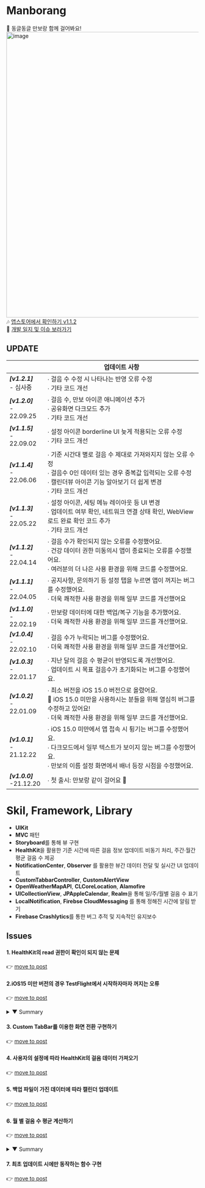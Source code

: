 # Manborang</br>

🐾 동글동글 만보랑 함께 걸어봐요!</br>
<img width="749" alt="image" src="https://user-images.githubusercontent.com/53874628/149617515-39e98b24-3b83-446d-b99d-1f0977683381.png">
<br/>
🎶 [앱스토어에서 확인하기 v1.1.2](https://apps.apple.com/kr/app/manborang-만보랑-같이-걸어요/id1596845782)<br />
🌠 [개발 일지 및 이슈 보러가기](https://hmhhsh.notion.site/35475faf9f97454aa75204e5c8656626)

## UPDATE

|                                 | 업데이트 사항                                                |
| ------------------------------- | ------------------------------------------------------------ |
| ***[v1.2.1]*** <br />- 심사중 | ∙ 걸음 수 수정 시 나타나는 반영 오류 수정 <br />∙ 기타 코드 개선 |
| ***[v1.2.0]*** <br />- 22.09.25 | ∙ 걸음 수, 만보 아이콘 애니메이션 추가 <br />∙ 공유화면 다크모드 추가 <br />∙ 기타 코드 개선 |
| ***[v1.1.5]*** <br />- 22.09.02 | ∙ 설정 아이콘 borderline UI 늦게 적용되는 오류 수정 <br />∙ 기타 코드 개선 |
| ***[v1.1.4]*** <br />- 22.06.06 | ∙ 기준 시간대 별로 걸음 수 제대로 가져와지지 않는 오류 수정<br />∙ 걸음수 0인 데이터 있는 경우 중복값 입력되는 오류 수정<br/>∙ 캘린더뷰 아이콘 기능 알아보기 더 쉽게 변경<br/>∙ 기타 코드 개선 |
| ***[v1.1.3]*** <br />- 22.05.22 | ∙ 설정 아이콘, 세팅 메뉴 레이아웃 등 UI 변경<br />∙ 업데이트 여부 확인, 네트워크 연결 상태 확인, WebView 로드 완료 확인 코드 추가<br/>∙ 기타 코드 개선 |
| ***[v1.1.2]*** <br />- 22.04.14 |∙ 걸음 수가 확인되지 않는 오류를 수정했어요.<br /> ∙ 건강 데이터 권한 미동의시 앱이 종료되는 오류를 수정했어요.<br /> ∙ 여러분의 더 나은 사용 환경을 위해 코드를 수정했어요.|
| ***[v1.1.1]*** <br />- 22.04.05  | ∙ 공지사항, 문의하기 등 설정 탭을 누르면 앱이 꺼지는 버그를 수정했어요.<br />∙ 더욱 쾌적한 사용 환경을 위해 일부 코드를 개선했어요<br /> |
| ***[v1.1.0]*** <br />- 22.02.19  | ∙ 만보랑 데이터에 대한 백업/복구 기능을 추가했어요.<br />∙ 더욱 쾌적한 사용 환경을 위해 일부 코드를 개선했어요.<br /> |
| ***[v1.0.4]*** <br />- 22.02.10 | ∙ 걸음 수가 누락되는 버그를 수정했어요.<br />∙ 더욱 쾌적한 사용 환경을 위해 일부 코드를 개선했어요.<br /> |
| ***[v1.0.3]*** <br />- 22.01.17  | ∙ 지난 달의 걸음 수 평균이 반영되도록 개선했어요.<br />∙ 업데이트 시 목표 걸음수가 초기화되는 버그를 수정했어요.<br /> |
| ***[v1.0.2]*** <br />- 22.01.09 | ∙ 최소 버전을 iOS 15.0 버전으로 올렸어요.<br />   🤧 iOS 15.0 미만을 사용하시는 분들을 위해 열심히 버그를 수정하고 있어요! <br />∙ 더욱 쾌적한 사용 환경을 위해 일부 코드를 개선했어요. |
| ***[v1.0.1]*** <br />- 21.12.22 | ∙ iOS 15.0 미만에서 앱 접속 시 튕기는 버그를 수정했어요.<br />∙ 다크모드에서 일부 텍스트가 보이지 않는 버그를 수정했어요.<br />∙ 만보의 이름 설정 화면에서 배너 등장 시점을 수정했어요. |
| ***[v1.0.0]*** <br />-21.12.20  | ∙ 첫 출시: 만보랑 같이 걸어요 🐾                              |

# Skil, Framework, Library

- **UIKit**
- **MVC** 패턴
- **Storyboard**를 통해 뷰 구현
- **HealthKit**을 활용한 기준 시간에 따른 걸음 정보 업데이트 비동기 처리, 주간∙월간 평균 걸음 수 제공
- **NotificationCenter**, **Observer** 를 활용한 뷰간 데이터 전달 및 실시간 UI 업데이트
- **CustomTabbarController**, **CustomAlertView**
- **OpenWeatherMapAPI**, **CLCoreLocation**, **Alamofire**
- **UICollectionView**, **JPAppleCalendar**, **Realm**을 통해 일/주/월별 걸음 수 표기
- **LocalNotification**, **Firebse CloudMessaging** 를 통해 정해진 시간에 알림 받기
- **Firebase Crashlytics**를 통한 버그 추적 및 지속적인 유지보수



## Issues
#### 1. HealthKit의 read 권한이 확인이 되지 않는 문제<br/>
👉 [move to post](https://velog.io/@yoogail/iOS-HealthKit-read에-대한-접근-권한-확인feat.-확인-불가)<br/>

#### 2.iOS15 미만 버전의 경우 TestFlight에서 시작하자마자 꺼지는 오류
👉 [move to post](https://velog.io/@yoogail/Xcode-13-13.0-시뮬레이터는-되는데-testflight에서는-충돌하는-경우)
<details>
<summary>▼ Summary</summary>
    ✔︎ Xcode 13, 13.1에서 발생하는 오류로, 애플에서 보고된 오류였다.<br/>
    🔗 [애플문서 보러가기](https://developer.apple.com/documentation/xcode-release-notes/xcode-13_2-release-notes)<br/>
    <img width="672" alt="image" src="https://user-images.githubusercontent.com/53874628/147111396-e71311dd-143f-48ef-bad3-ba27eb2a2bac.png"><br/>
    ❗️수정하는 방법<br/>
    <img width="675" alt="image" src="https://user-images.githubusercontent.com/53874628/147111071-ad37bb32-28a4-4759-81e2-90ec15a24913.png"><br/>
</details>

#### 3. Custom TabBar를 이용한 화면 전환 구현하기
👉 [move to post](https://github.com/yoogail105/Manborang/blob/ba39bf77296afc06255bcab90a7d4e7ecf07a2ce/Documents/CustomTabBarController.md)<br/>

#### 4. 사용자의 설정에 따라 HealthKit의 걸음 데이터 가져오기
👉 [move to post](https://github.com/yoogail105/Manborang/blob/ba39bf77296afc06255bcab90a7d4e7ecf07a2ce/Documents/%EC%82%AC%EC%9A%A9%EC%9E%90%EC%9D%98%20%EC%84%A4%EC%A0%95%EC%97%90%20%EB%94%B0%EB%9D%BC%20HealthKit%20%EA%B1%B8%EC%9D%8C%20%EC%88%98%20%EB%B0%9B%EC%95%84%EC%98%A4%EA%B8%B0.md)

#### 5. 백업 파일이 가진 데이터에 따라 캘린더 업데이트
👉 [move to post](https://github.com/yoogail105/Manborang/blob/ba39bf77296afc06255bcab90a7d4e7ecf07a2ce/Documents/%EB%B0%B1%EC%97%85%20%ED%8C%8C%EC%9D%BC%EC%97%90%20%EB%94%B0%EB%9D%BC%20%EC%BA%98%EB%A6%B0%EB%8D%94%20%EC%97%85%EB%8D%B0%EC%9D%B4%ED%8A%B8.md)

#### 6. 월 별 걸음 수 평균 계산하기
👉 [move to post](https://github.com/yoogail105/Manborang/blob/ba39bf77296afc06255bcab90a7d4e7ecf07a2ce/Documents/%EC%9B%94%EB%B3%84%20%EA%B1%B8%EC%9D%8C%20%EC%88%98%20%ED%8F%89%EA%B7%A0%20%EA%B3%84%EC%82%B0%ED%95%98%EA%B8%B0.md)
        <details>
<summary>▼ Summary</summary>
<div markdown="1">       

```swift

    func calculateMonthlyAverageStepCount(year: Int, month: Int) -> Int {
        
        let monthString = String(format: "%02d", month)
        tasks = localRealm.objects(UserReport.self).sorted(byKeyPath: "date", ascending: false).filter("date CONTAINS [c] '\(year)-\(monthString)'")
        var totalStepCount = 0
  
        tasks.forEach { task in
            print(task.date)
            print(task.stepCount)
            totalStepCount += task.stepCount
        }
        
        let monthlyAverageStepCount = totalStepCount / tasks.count
        return monthlyAverageStepCount
    }

```

</div>
</details>

#### 7. 최초 업데이트 시에만 동작하는 함수 구현
👉 [move to post](https://github.com/yoogail105/Manborang/blob/ba39bf77296afc06255bcab90a7d4e7ecf07a2ce/Documents/%EC%B5%9C%EC%B4%88%20%EC%97%85%EB%8D%B0%EC%9D%B4%ED%8A%B8%20%EC%8B%9C%EC%97%90%EB%A7%8C%20%EB%8F%99%EC%9E%91%ED%95%98%EB%8A%94%20%ED%95%A8%EC%88%98%20%EA%B5%AC%ED%98%84.md)

